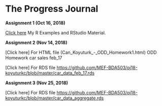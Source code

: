 # The Progress Journal

**Assignment 1 (Oct 16, 2018)**
 
[Click here](Can_Koyuturk_-_Assignment_1_Rmarkdown.html) My R Examples and RStudio Material.

**Assignment 2 (Nov 14, 2018)**
 
[Click here] For HTML file (Can_Koyuturk_-_ODD_Homework1.html) ODD Homework car sales feb_17

[Click here] For RDS file https://github.com/MEF-BDA503/pj18-koyuturkc/blob/master/car_data_feb_17.rds

**Assignment 3 (Nov 25, 2018)**

[Click here] For RDS file https://github.com/MEF-BDA503/pj18-koyuturkc/blob/master/car_data_aggregate.rds
